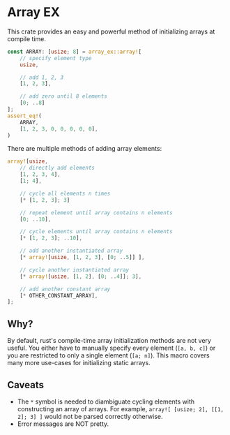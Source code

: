 # Array EX

This crate provides an easy and powerful method of initializing arrays at compile time.

```rust
const ARRAY: [usize; 8] = array_ex::array![
    // specify element type
    usize,

    // add 1, 2, 3
    [1, 2, 3],

    // add zero until 8 elements
    [0; ..8]
];
assert_eq!(
    ARRAY,
    [1, 2, 3, 0, 0, 0, 0, 0],
)
```

There are multiple methods of adding array elements:

```rust
array![usize,
    // directly add elements
    [1, 2, 3, 4],
    [1; 4],

    // cycle all elements n times
    [* [1, 2, 3]; 3]

    // repeat element until array contains n elements
    [0; ..10],

    // cycle elements until array contains n elements
    [* [1, 2, 3]; ..10],

    // add another instantiated array
    [* array![usize, [1, 2, 3], [0; ..5]] ],

    // cycle another instantiated array
    [* array![usize, [1, 2], [0; ..4]]; 3],

    // add another constant array
    [* OTHER_CONSTANT_ARRAY],
];
```

## Why?

By default, rust's compile-time array initialization methods are not very useful.
You either have to manually specify every element (`[a, b, c]`) or you are restricted to only a single element (`[a; n]`).
This macro covers many more use-cases for initializing static arrays.

## Caveats

- The `*` symbol is needed to diambiguate cycling elements with constructing an array of arrays.
    For example, `array![ [usize; 2], [[1, 2]; 3] ]` would not be parsed correctly otherwise.
- Error messages are NOT pretty.
